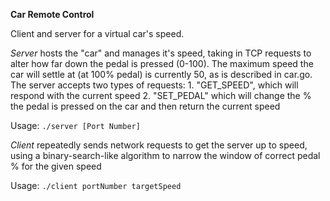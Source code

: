 
**Car Remote Control**

Client and server for a virtual car's speed. 

*Server* hosts the "car" and manages it's speed, taking in TCP requests to alter how far down the pedal is pressed (0-100). The maximum speed the car will settle at (at 100% pedal) is currently 50, as is described in car.go. The server accepts two types of requests:
	1. "GET_SPEED", which will respond with the current speed
	2. "SET_PEDAL" which will change the % the pedal is pressed on the car and then return the current speed

Usage: `./server [Port Number]`

*Client* repeatedly sends network requests to get the server up to speed, using a binary-search-like algorithm to narrow the window of correct pedal % for the given speed

Usage: `./client portNumber targetSpeed`